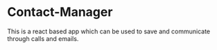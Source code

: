 # Contact-Manager
This is a react based app which can be used to save and communicate through calls and emails.

